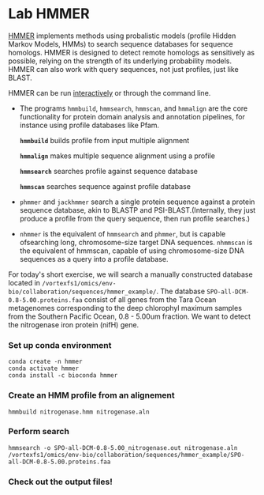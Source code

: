 # Lab HMMER

[HMMER](http://hmmer.org/) implements methods using probalistic models (profile Hidden Markov Models, HMMs) to search sequence databases for sequence homologs. HMMER is designed to detect remote homologs as sensitively as possible, relying on the strength of its underlying probability models. HMMER can also work with query sequences, not just profiles, just like BLAST.

HMMER can be run [interactively](https://www.ebi.ac.uk/Tools/hmmer/) or through the command line.

- The programs `hmmbuild`, `hmmsearch`, `hmmscan`, and `hmmalign` are the core functionality for protein domain analysis and annotation pipelines, for instance using profile databases like Pfam.

  **`hmmbuild`** builds profile from input multiple alignment

  **`hmmalign`** makes multiple sequence alignment using a profile
  
  **`hmmsearch`** searches profile against sequence database
  
  **`hmmscan`** searches sequence against profile database

- `phmmer` and `jackhmmer` search a single protein sequence against a protein sequence database, akin to BLASTP and PSI-BLAST.(Internally, they just produce a profile from the query sequence, then
run profile searches.)

- `nhmmer` is the equivalent of `hmmsearch` and `phmmer`, but is capable ofsearching long, chromosome-size target DNA sequences. `nhmmscan` is the equivalent of hmmscan, capable of using chromosome-size DNA
sequences as a query into a profile database.

For today's short exercise, we will search a manually constructed database located in `/vortexfs1/omics/env-bio/collaboration/sequences/hmmer_example/`. The database `SPO-all-DCM-0.8-5.00.proteins.faa` consist of all genes from the Tara Ocean metagenomes corresponding to the deep chlorophyl maximum samples from the Southern Pacific Ocean, 0.8 - 5.00um fraction. We want to detect the nitrogenase iron protein (nifH) gene.


### Set up conda environment
```
conda create -n hmmer
conda activate hmmer
conda install -c bioconda hmmer
```

### Create an HMM profile from an alignement
```
hmmbuild nitrogenase.hmm nitrogenase.aln
```

### Perform search 
```
hmmsearch -o SPO-all-DCM-0.8-5.00_nitrogenase.out nitrogenase.aln /vortexfs1/omics/env-bio/collaboration/sequences/hmmer_example/SPO-all-DCM-0.8-5.00.proteins.faa
```


### Check out the output files!


